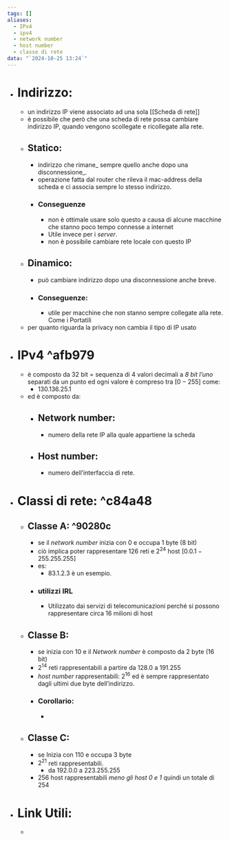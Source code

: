 ```yaml
---
tags: []
aliases:
  - IPv4
  - ipv4
  - network number
  - host number
  - classe di rete
data: "`2024-10-25 13:24`"
---
```

- # Indirizzo:
	- un indirizzo IP viene associato ad una sola [[Scheda di rete]] 
	- è possibile che però che una scheda di rete possa cambiare indirizzo IP, quando vengono scollegate e ricollegate alla rete. 
	- ## Statico:
		- indirizzo che rimane_ sempre quello anche dopo una disconnessione_. 
		- operazione fatta dal router che rileva il mac-address della scheda e ci associa sempre lo stesso indirizzo.
		- ### Conseguenze 
			- non è ottimale usare solo questo a causa di alcune macchine che stanno poco tempo connesse a internet
			- Utile invece per i _server_. 
			- non è possibile cambiare rete locale con questo IP 
	- ## Dinamico:
		- può cambiare indirizzo dopo una disconnessione anche breve. 
		- ### Conseguenze:
			- utile per macchine che non stanno sempre collegate alla rete. Come i Portatili
	- per quanto riguarda la privacy non cambia il tipo di IP usato 
- # IPv4 ^afb979
	- è composto da $32$ bit = sequenza di 4 valori decimali a _8 bit l’uno_ separati da un punto ed ogni valore è compreso tra $[0-255]$ come:
		- $130.136.25.1$
	- ed è composto da:
		- ## Network number:
			- numero della rete IP alla quale appartiene la scheda
		- ## Host number:
			- numero dell’interfaccia di rete.
- # Classi di rete: ^c84a48
	- ## Classe A: ^90280c
		- se il _network number_ inizia con $0$ e occupa $1$ byte (8 bit)
		- ciò implica poter rappresentare 126 reti e $2^{24}$ host $[0.0.1 - 255.255.255]$ 
		- es:
			- $83.1.2.3$ è un esempio. 
		- ### utilizzi IRL
			- Utilizzato dai servizi di telecomunicazioni perché si possono rappresentare circa $16$ milioni di host 
	- ## Classe B:
		- se inizia con $10$ e il _Network number_ è composto da 2 byte (16 bit)
		- $2^{14}$ reti rappresentabili a partire da $128.0$ a $191.255$
		- _host number_ rappresentabili: $2^{16}$ ed è sempre rappresentato dagli ultimi due byte dell’indirizzo.
		- ### Corollario:
			- 
	- ## Classe C:
		- se Inizia con $110$ e occupa $3$ byte 
		- $2^{21}$ reti rappresentabili.
			- da $192.0.0$ a $223.255.255$ 
		- $256$ host rappresentabili _meno gli host $0$ e $1$_ quindi un totale di $254$ 
- # Link Utili:
	- 